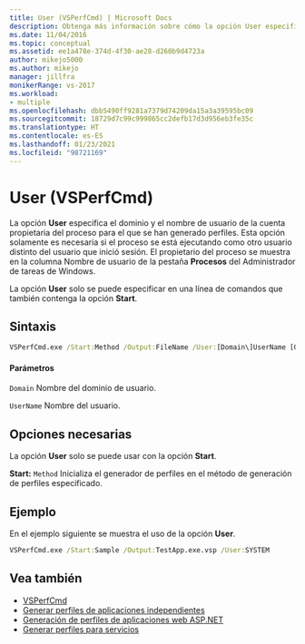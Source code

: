 ```yaml
---
title: User (VSPerfCmd) | Microsoft Docs
description: Obtenga más información sobre cómo la opción User especifica el dominio y el nombre de usuario de la cuenta propietaria del proceso para el que se han generado perfiles.
ms.date: 11/04/2016
ms.topic: conceptual
ms.assetid: ee1a478e-374d-4f30-ae28-d260b9d4723a
author: mikejo5000
ms.author: mikejo
manager: jillfra
monikerRange: vs-2017
ms.workload:
- multiple
ms.openlocfilehash: dbb5490ff9281a7379d74209da15a3a39595bc09
ms.sourcegitcommit: 18729d7c99c999865cc2defb17d3d956eb3fe35c
ms.translationtype: HT
ms.contentlocale: es-ES
ms.lasthandoff: 01/23/2021
ms.locfileid: "98721169"
---
```

# <a name="user-vsperfcmd"></a>User (VSPerfCmd)
La opción **User** especifica el dominio y el nombre de usuario de la cuenta propietaria del proceso para el que se han generado perfiles. Esta opción solamente es necesaria si el proceso se está ejecutando como otro usuario distinto del usuario que inició sesión. El propietario del proceso se muestra en la columna Nombre de usuario de la pestaña **Procesos** del Administrador de tareas de Windows.

 La opción **User** solo se puede especificar en una línea de comandos que también contenga la opción **Start**.

## <a name="syntax"></a>Sintaxis

```cmd
VSPerfCmd.exe /Start:Method /Output:FileName /User:[Domain\]UserName [Options]
```

#### <a name="parameters"></a>Parámetros
 `Domain` Nombre del dominio de usuario.

 `UserName` Nombre del usuario.

## <a name="required-options"></a>Opciones necesarias
 La opción **User** solo se puede usar con la opción **Start**.

 **Start:** `Method` Inicializa el generador de perfiles en el método de generación de perfiles especificado.

## <a name="example"></a>Ejemplo
 En el ejemplo siguiente se muestra el uso de la opción **User**.

```cmd
VSPerfCmd.exe /Start:Sample /Output:TestApp.exe.vsp /User:SYSTEM
```

## <a name="see-also"></a>Vea también
- [VSPerfCmd](../profiling/vsperfcmd.md)
- [Generar perfiles de aplicaciones independientes](../profiling/command-line-profiling-of-stand-alone-applications.md)
- [Generación de perfiles de aplicaciones web ASP.NET](../profiling/command-line-profiling-of-aspnet-web-applications.md)
- [Generar perfiles para servicios](../profiling/command-line-profiling-of-services.md)
